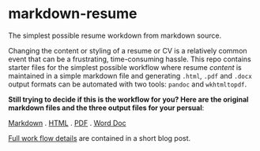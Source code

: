 # markdown-resume
The simplest possible resume workdown from markdown source.

Changing the content or styling of a resume or CV is a relatively common event that can be a frustrating, time-consuming hassle. This repo contains starter files for the simplest possible workflow where resume *content* is maintained in a simple markdown file and generating `.html`, `.pdf` and `.docx` output formats can be automated with two tools: `pandoc` and `wkhtmltopdf`. 

**Still trying to decide if this is the workflow for you? Here are the original markdown files and the three output files for your persual**: 

[Markdown](files/resume.md) . [HTML](files/resume.html) . [PDF](files/resume.pdf) . [Word Doc](files/resume.docx)

[Full work flow details](http://sdsawtelle.github.io/blog/output/simplest-markdown-resume-workflow.html) are contained in a short blog post. 

